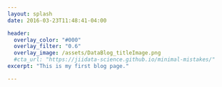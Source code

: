 ```yaml
---
layout: splash
date: 2016-03-23T11:48:41-04:00

header:
  overlay_color: "#000"
  overlay_filter: "0.6"
  overlay_image: /assets/DataBlog_titleImage.png
  #cta_url: "https://jiidata-science.github.io/minimal-mistakes/"
excerpt: "This is my first blog page."

---
```

